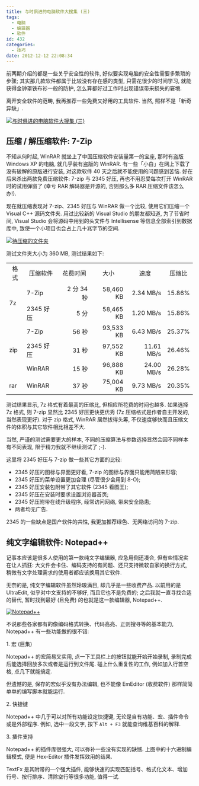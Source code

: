 ```yaml
---
title: 与时俱进的电脑软件大搜集 (三)
tags:
  - 电脑
  - 编辑器
  - 软件
id: 432
categories:
  - 技巧
date: 2012-12-12 22:08:34
---
```


前两期介绍的都是一些关乎安全性的软件, 好似要实现电脑的安全性需要多繁琐的步骤; 其实那几款软件都属于比较没有存在感的类型, 只需花很少的时间学习, 就能获得金钟罩铁布衫一般的防护, 怎么算都好过工作时出现错误带来损失的窘境.

离开安全软件的范畴, 我再推荐一些免费又好用的工具软件. 当然, 照样不是「新奇异缺」.

[![与时俱进的电脑软件大搜集 (三)](//img.beamnote.com/2012/computer-software-collection-3.jpg)](//img.beamnote.com/2012/computer-software-collection-3.jpg)<!-- more -->

## 压缩 / 解压缩软件: 7-Zip

不知从何时起, WinRAR 就坐上了中国压缩软件安装量第一的宝座, 那时有盗版 Windows XP 的电脑, 就几乎装有盗版的 WinRAR. 有一些「小白」在网上下载了没有破解的原版进行安装, 对这款软件 40 天之后就不能使用的问题感到苦恼. 好在后来杀出两款免费压缩软件: 7-zip 与 2345 好压, 再也不用忍受每次打开 WinRAR 时的试用弹窗了 (幸亏 RAR 解码器是开源的, 否则那么多 RAR 压缩文件该怎么办\!).

现在就压缩表现对 7-zip、2345 好压与 WinRAR 做一个比较, 使用它们压缩一个 Visual C++ 源码文件夹. 用过比较新的 Visual Studio 的朋友都知道, 为了节省时间, Visual Studio 会将源码中用到的头文件与 Intellisense 等信息全部索引到数据库中, 致使一个小项目也会占上几十兆字节的空间.

[![待压缩的文件夹](//img.beamnote.com/2012/folder_to_be_compressed.png)](//img.beamnote.com/2012/folder_to_be_compressed.png)

测试文件夹大小为 360 MB, 测试结果如下:
<table>
<tbody>
<tr>
<td style="text-align: center;">格式</td>
<td style="text-align: center;">压缩软件</td>
<td style="text-align: center;">花费时间</td>
<td style="text-align: center;">大小</td>
<td style="text-align: center;">速度</td>
<td style="text-align: center;">压缩比</td>
</tr>
<tr>
<td rowspan="2">7z</td>
<td>7-Zip</td>
<td style="text-align: right;">2 分 34 秒</td>
<td style="text-align: right;">58,460 KB</td>
<td style="text-align: right;">2.34 MB/s</td>
<td style="text-align: right;">15.86%</td>
</tr>
<tr>
<td>2345 好压</td>
<td style="text-align: right;">5 分</td>
<td style="text-align: right;">58,465 KB</td>
<td style="text-align: right;">1.20 MB/s</td>
<td style="text-align: right;">15.86%</td>
</tr>
<tr>
<td rowspan="3">zip</td>
<td>7-Zip</td>
<td style="text-align: right;">56 秒</td>
<td style="text-align: right;">93,533 KB</td>
<td style="text-align: right;">6.43 MB/s</td>
<td style="text-align: right;">25.37%</td>
</tr>
<tr>
<td>2345 好压</td>
<td style="text-align: right;">31 秒</td>
<td style="text-align: right;">97,552 KB</td>
<td style="text-align: right;">11.61 MB/s</td>
<td style="text-align: right;">26.46%</td>
</tr>
<tr>
<td>WinRAR</td>
<td style="text-align: right;">15 秒</td>
<td style="text-align: right;">96,888 KB</td>
<td style="text-align: right;">24.00 MB/s</td>
<td style="text-align: right;">26.28%</td>
</tr>
<tr>
<td>rar</td>
<td>WinRAR</td>
<td style="text-align: right;">37 秒</td>
<td style="text-align: right;">75,004 KB</td>
<td style="text-align: right;">9.73 MB/s</td>
<td style="text-align: right;">20.35%</td>
</tr>
</tbody>
</table>

测试结果显示, 7z 格式有着最高的压缩比, 但相应所花费的时间也越多. 如果选择 7z 格式, 则 7-zip 显然比 2345 好压更快更优秀 (7z 压缩格式是作者自主开发的, 当然表现更好). 对于 zip 格式, WinRAR 居然拔得头筹, 不仅速度够快而且压缩文件的体积与其它软件相比相差不大.

当然, 严谨的测试需要更大的样本, 不同的压缩算法与参数选择显然会因不同样本有不同表现, 限于精力我就不继续测试了 ;-).

这里将 2345 好压与 7-zip 做一些其它方面的比较:

* 2345 好压的图标与界面更好看, 7-zip 的图标与界面只能用简陋来形容;
* 2345 好压的菜单设置更加合理 (尽管很少会用到 8-O);
* 2345 好压安装包附带了其它软件 (2345 看图王);
* 2345 好压在安装时要求设置浏览器首页;
* 2345 好压附带在线升级程序, 经常访问网络, 带来安全隐患;
* 两者均无广告.

2345 的一些缺点是国产软件的共性, 我更加推荐绿色、无网络访问的 7-zip.

## 纯文字编辑软件: Notepad++

记事本应该是很多人使用的第一款纯文字编辑器, 应急用倒还凑合, 但有些情况实在让人抓狂: 大文件会卡住、编码支持的有问题、还只支持微软自家的换行方式, 稍微有文字处理需求的使用者都应该换用其它软件.

无奈的是, 纯文字编辑软件虽然玲琅满目, 却几乎是一些收费产品. 以前用的是 UltraEdit, 似乎对中文支持的不够好, 而且它也不是免费的; 之后我就一直寻找合适的替代, 暂时找到最好 (且免费) 的也就是这一款编辑器, Notepad++.

[![Notepad++](//img.beamnote.com/2012/notepad++.png)](//img.beamnote.com/2012/notepad++.png)

不说那些各家都有的像编码格式转换、代码高亮、正则搜寻等的基本能力, Notepad++ 有一些功能做的很不错:

1\. 宏 (巨集)

Notepad++ 的宏简易又实用, 点一下工具栏上的按钮就能开始开始录制, 录制完成后能选择回放多次或者是运行到文件尾. 碰上什么重复性的工作, 例如加入行首空格, 点几下就能搞定.

但遗憾的是, 保存的宏似乎没有办法编辑, 也不能像 EmEditor (收费软件) 那样简简单单的编写脚本就能运行.

2\. 快捷键

Notepad++ 中几乎可以对所有功能设定快捷键, 无论是自有功能、宏、插件命令或是外部程序. 例如, 选中一段文字, 按下 `Alt + F3` 就能查询维基百科的解释.

3\. 插件支持

Notepad++ 的插件库很强大, 可以弥补一些没有实现的缺憾. 上图中的十六进制编辑模式, 便是 Hex-Editor 插件发挥效用的结果.

TextFx 是其附带的一个强大插件, 能够快速的实现匹配括号、格式化文本、增加行号、按行排序、清除空行等很多功能, 值得一试.
